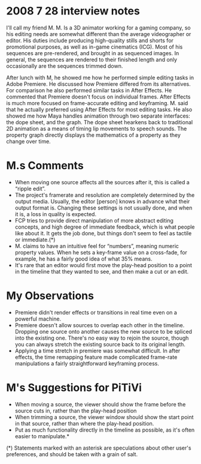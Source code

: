 # 2008 7 28 interview notes

I'll call my friend M. M. Is a 3D animator working for a gaming company,
so his editing needs are somewhat different than the average
videographer or editor. His duties include producing high-quality stills
and shorts for promotional purposes, as well as in-game cinematics
(ICG). Most of his sequences are pre-rendered, and brought in as
sequenced images. In general, the sequences are rendered to their
finished length and only occasionally are the sequences trimmed down.

After lunch with M, he showed me how he performed simple editing tasks
in Adobe Premiere. He discussed how Premiere differed from its
alternatives. For comparison he also performed similar tasks in After
Effects. He commented that Premiere doesn't focus on individual frames.
After Effects is much more focused on frame-accurate editing and
keyframing. M. said that he actually preferred using After Effects for
most editing tasks. He also showed me how Maya handles animation through
two separate interfaces: the dope sheet, and the graph. The dope sheet
hearkens back to traditional 2D animation as a means of timing lip
movements to speech sounds. The property graph directly displays the
mathematics of a property as they change over time.

# M.s Comments

-   When moving one source affects all the sources after it, this is
    called a “ripple edit”.
-   The project's framerate and resolution are completely determined by
    the output media. Usually, the editor \[person\] knows in advance
    what their output format is. Changing these settings is not usually
    done, and when it is, a loss in quality is expected.
-   FCP tries to provide direct manipulation of more abstract editing
    concepts, and high degree of immediate feedback, which is what
    people like about it. It gets the job done, but things don't seem to
    feel as tactile or immediate.(\*)
-   M. claims to have an intuitive feel for “numbers”, meaning numeric
    property values. When he sets a key-frame value on a cross-fade, for
    example, he has a fairly good idea of what 35% means.
-   It's rare that an editor would first move the play-head position to
    a point in the timeline that they wanted to see, and then make a cut
    or an edit.

# My Observations

-   Premiere didn't render effects or transitions in real time even on a
    powerful machine.
-   Premiere doesn't allow sources to overlap each other in the
    timeline. Dropping one source onto another causes the new source to
    be spliced into the existing one. There's no easy way to rejoin the
    source, though you can always stretch the existing source back to
    its original length.
-   Applying a time stretch in premiere was somewhat difficult. In after
    effects, the time remapping feature made complicated frame-rate
    manipulations a fairly straightforward keyframing process.

# M's Suggestions for PiTiVi

-   When moving a source, the viewer should show the frame before the
    source cuts in, rather than the play-head position
-   When trimming a source, the viewer window should show the start
    point in that source, rather than where the play-head position.
-   Put as much functionality directly in the timeline as possible, as
    it's often easier to manipulate.\*

(\*) Statements marked with an asterisk are speculations about other
user's preferences, and should be taken with a grain of salt.
